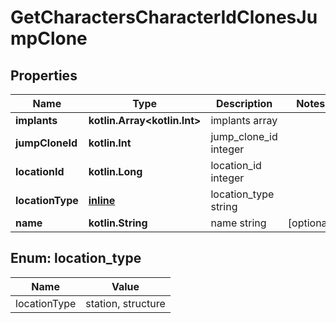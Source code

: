 
# GetCharactersCharacterIdClonesJumpClone

## Properties
Name | Type | Description | Notes
------------ | ------------- | ------------- | -------------
**implants** | **kotlin.Array&lt;kotlin.Int&gt;** | implants array | 
**jumpCloneId** | **kotlin.Int** | jump_clone_id integer | 
**locationId** | **kotlin.Long** | location_id integer | 
**locationType** | [**inline**](#LocationTypeEnum) | location_type string | 
**name** | **kotlin.String** | name string |  [optional]


<a name="LocationTypeEnum"></a>
## Enum: location_type
Name | Value
---- | -----
locationType | station, structure



